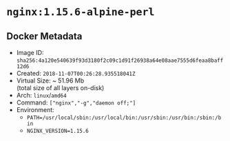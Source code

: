 # `nginx:1.15.6-alpine-perl`

## Docker Metadata

- Image ID: `sha256:4a120e540639f93d3180f2c09c1d91f26938a64e08aae7555d6feaa8baff12d6`
- Created: `2018-11-07T00:26:28.935518041Z`
- Virtual Size: ~ 51.96 Mb  
  (total size of all layers on-disk)
- Arch: `linux`/`amd64`
- Command: `["nginx","-g","daemon off;"]`
- Environment:
  - `PATH=/usr/local/sbin:/usr/local/bin:/usr/sbin:/usr/bin:/sbin:/bin`
  - `NGINX_VERSION=1.15.6`
